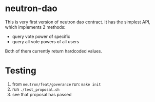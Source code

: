 # neutron-dao

This is very first version of neutron dao contract.  It has the simplest API, which implements 2 methods: 
- query vote power of specific 
- query all vote powers of all users

Both of them currently return hardcoded values.


# Testing 
 
1. from `neutron/feat/goverance` run:
`make init`
2. run `./test_proposal.sh`
3. see that proposal has passed